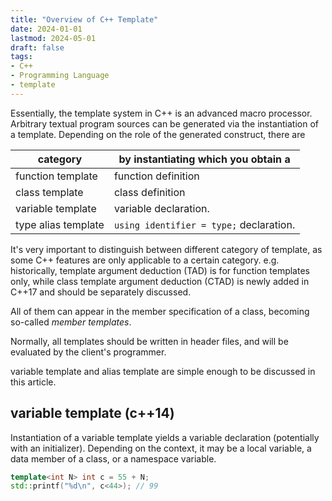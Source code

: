 ```yaml
---
title: "Overview of C++ Template"
date: 2024-01-01
lastmod: 2024-05-01
draft: false
tags:
- C++
- Programming Language
- template
---
```


Essentially, the template system in C++ is an advanced macro processor.
Arbitrary textual program sources can be generated via the instantiation of a template.
Depending on the role of the generated construct, there are

<!--more-->

| category            | by instantiating which you obtain a     |
|---------------------|-----------------------------------------|
| function template   | function definition                     |
| class template      | class definition                        |
| variable template   | variable declaration.                   |
| type alias template | `using identifier = type;` declaration. |

It's very important to distinguish between different category of template, as some C++ features are only applicable to a certain category.
e.g. historically, template argument deduction (TAD) is for function templates only, while class template argument deduction (CTAD) is newly added in C++17 and should be separately discussed.

All of them can appear in the member specification of a class, becoming so-called *member templates*.

Normally, all templates should be written in header files, and will be evaluated by the client's programmer.

variable template and alias template are simple enough to be discussed in this article.

## variable template (c++14)

Instantiation of a variable template yields a variable declaration (potentially with an initializer). 
Depending on the context, it may be a local variable, a data member of a class, or a namespace variable.

```c++
template<int N> int c = 55 + N;
std::printf("%d\n", c<44>); // 99
```
